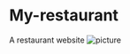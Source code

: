 # My-restaurant
A restaurant website 
![picture ](https://www.figma.com/file/APK93dFqNOCuYlzASPEoCJ/Untitled?node-id=0%3A1
)